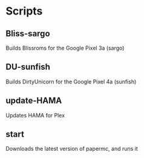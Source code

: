 # Scripts

## Bliss-sargo

Builds Blissroms for the Google Pixel 3a (sargo)

## DU-sunfish

Builds DirtyUnicorn for the Google Pixel 4a (sunfish)

## update-HAMA

Updates HAMA for Plex

## start

Downloads the latest version of papermc, and runs it
